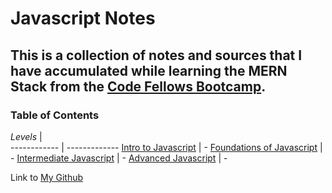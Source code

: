 # Javascript Notes

## This is a collection of notes and sources that I have accumulated while learning the MERN Stack from the [Code Fellows Bootcamp](https://www.codefellows.org/). ##

<h3 style=“display:block;
           margin-left: auto;
           margin-right:auto;
           text-align: center;“>
  Table of Contents</h3> 
  
  _Levels_ |  
------------ | -------------
[Intro to Javascript](https://github.com/TraceDugar/reading-notes/blob/main/102/toc.md) | -
[Foundations of Javascript](https://github.com/TraceDugar/reading-notes/blob/main/201/Toc.md) | -
[Intermediate Javascript](https://github.com/TraceDugar/reading-notes/blob/main/301/toc.md) | -
[Advanced Javascript](https://github.com/TraceDugar/reading-notes/blob/main/401/toc.md) | -


Link to [My Github](https://github.com/TraceDugar) 
